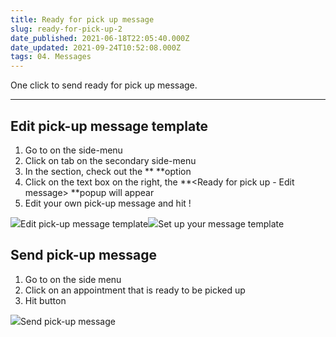 ```yaml
---
title: Ready for pick up message
slug: ready-for-pick-up-2
date_published: 2021-06-18T22:05:40.000Z
date_updated: 2021-09-24T10:52:08.000Z
tags: 04. Messages
---
```


One click to send ready for pick up message. 

---

## Edit pick-up message template 

1. Go to **<Setting>** on the side-menu
2. Click on **<Auto message>** tab on the secondary side-menu
3. In the **<Auto Message Template>** section, check out the **<Ready for pick up> **option
4. Click on the text box on the right, the **<Ready for pick up - Edit message> **popup will appear
5. Edit your own pick-up message and hit **<Save>**!

![](__GHOST_URL__/content/images/2021/06/Ready_for_pick_up.gif)Edit pick-up message template![](__GHOST_URL__/content/images/2021/09/Screenshot-20.48.50.png)Set up your message template
## Send pick-up message

1. Go to **<Appointments>** on the side menu
2. Click on an appointment that is ready to be picked up
3. Hit **<Ready for pick up>** button

![](__GHOST_URL__/content/images/2021/06/send-pick-up-message.gif)Send pick-up message
